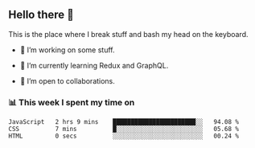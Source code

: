## Hello there 👋

<!--
**Chaitanya-Raj/Chaitanya-Raj** is a ✨ _special_ ✨ repository because its `README.md` (this file) appears on your GitHub profile. 

Here are some ideas to get you started:
-->

This is the place where I break stuff and bash my head on the keyboard.

- 🔭 I’m working on some stuff.

- 🌱 I’m currently learning Redux and GraphQL.

- 👯 I’m open to collaborations.

<!--
- ⚡ Fun fact: Firefighting was invented for the purpose of abusing people whose homes were ablaze. From the wiki:

> The first Roman fire brigade of which we have any substantial history was created by Marcus Licinius Crassus. Marcus Licinius Crassus was born into a wealthy Roman family around the year 115 BC, and acquired an enormous fortune through (in the words of Plutarch) "fire and rapine." One of his most lucrative schemes took advantage of the fact that Rome had no fire department. Crassus filled this void by creating his own brigade—500 men strong—which rushed to burning buildings at the first cry of alarm. Upon arriving at the scene, however, the  fire fighters did nothing while their employer bargained over the price of their services with the distressed property owner. If Crassus could not negotiate a satisfactory price, his  men simply let the structure burn to the ground, after which he offered to purchase it for a fraction of its value. 

> Emperor Nero took the basic idea from Crassus and then built on it to form the Vigiles in AD 60 to combat fires using bucket brigades and pumps, as well as poles, hooks and even ballistae to tear down buildings in advance of the flames. The Vigiles patrolled the streets of Rome to watch for fires and served as a police force. The later brigades consisted of hundreds of men, all ready for action. When there was a fire, the men would line up to the nearest water source and pass buckets hand in hand to the fire.
-->

### 📊 This week I spent my time on

<!--START_SECTION:waka-->
```text
JavaScript   2 hrs 9 mins    ███████████████████████░░   94.08 % 
CSS          7 mins          █░░░░░░░░░░░░░░░░░░░░░░░░   05.68 % 
HTML         0 secs          ░░░░░░░░░░░░░░░░░░░░░░░░░   00.24 %
```
<!--END_SECTION:waka-->

